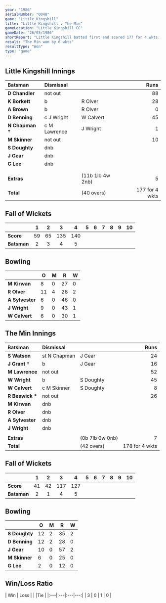 ```yaml
---
year: "1986"
serialNumber: "0048"
game: "Little Kingshill"
title: "Little Kingshill v The Min"
gameLocation: "Little Kingshill CC"
gameDate: "26/05/1986"
shortReport: "Little Kingshill batted first and scored 177 for 4 wkts. The Min replied with 178 for 4 wkts"
result: "The Min won by 6 wkts"
resultType: "Won"
type: "game"
---
```


## Little Kingshill Innings

| Batsman | Dismissal |  | Runs |
|:---|:---|---|---:|
| **D Chandler** | not out |  | 88 | 
| **K Borkett** | b | R Olver | 28 | 
| **A Brown** | b | R Olver | 0 | 
| **D Benning** | c J Wright | W Calvert | 45 | 
| **N Chapman &#8224;** | c M Lawrence | J Wright | 1 | 
| **M Skinner** | not out |  | 10 | 
| **S Doughty** | dnb |  |  | 
| **J Gear** | dnb |  |  || 
| **G Lee** | dnb |  |  | 
|  |  |  |  |
|  |  |  |  | 
| **Extras** | | (11b 1lb 4w 2nb) | 5 | 
| **Total** | | (40 overs) | 177 for 4 wkts | 

## Fall of Wickets

| | 1 | 2 | 3 | 4 | 5 | 6 | 7 | 8 | 9 | 10 |
|---|:---:|:---:|:---:|:---:|:---:|:---:|:---:|:---:|:---:|:---:|
| **Score** | 59 | 65 | 135 | 140 |  |  |  |  |  |  | 
| **Batsman** | 2 | 3 | 4 | 5 |  |  |  |  |  |  | 

## Bowling

| | O | M | R | W |
|---|---|---|---|---|
| **M Kirwan** | 8 | 0 | 27 | 0 | 
| **R Olver** | 11 | 4 | 28 | 2 | 
| **A Sylvester** | 6 | 0 | 46 | 0 | 
| **J Wright** | 9 | 0 | 43 | 1 | 
| **W Calvert** | 6 | 0 | 30 | 1 |

## The Min Innings

| Batsman | Dismissal |  | Runs |
|:---|:---|---|---:|
| **S Watson** | st N Chapman | J Gear | 24 | 
| **J Grant &#8224;** | b | J Gear | 16 | 
| **M Lawrence** | not out |  | 52 | 
| **W Wright** | b | S Doughty | 45 | 
| **W Calvert** | c M Skinner  | S Doughty | 8 | 
| **R Beswick &#42;** | not out |  | 26 | 
| **M Kirwan** | dnb |  |  | 
| **R Olver** | dnb | |  | 
| **A Sylvester** | dnb |  |  | 
| **J Wright** | dnb | |  | 
|  |  |  |  |
| **Extras** | | (0b 7lb 0w 0nb) | 7 | 
| **Total** | | (42 overs) | 178 for 4 wkts | 

## Fall of Wickets

| | 1 | 2 | 3 | 4 | 5 | 6 | 7 | 8 | 9 | 10 |
|---|:---:|:---:|:---:|:---:|:---:|:---:|:---:|:---:|:---:|:---:|
| **Score** | 41 | 42 | 117 | 127 |  |  |  |  |  |  | 
| **Batsman** | 2 | 1 | 4 | 5 |  |  |  |  |  |  | 

## Bowling

| | O | M | R | W |
|---|---|---|---|---|
| **S Doughty** | 12 | 2 | 35 | 2 | 
| **D Benning** | 12 | 2 | 28 | 0 | 
| **J Gear** | 10 | 0 | 57 | 2 | 
| **M Skinner** | 6 | 0 | 25 | 0 | 
| **G Lee** | 2 | 0 | 12 | 0 |

## Win/Loss Ratio

| Win | Loss |  |  |Tie |
|:---|:---|:---|---:|
| 3 | 0 | 1 | 0 |
